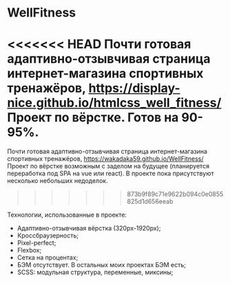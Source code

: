 # WellFitness
<<<<<<< HEAD
Почти готовая адаптивно-отзывчивая страница интернет-магазина спортивных тренажёров, https://display-nice.github.io/htmlcss_well_fitness/
Проект по вёрстке. Готов на 90-95%.
=======
Почти готовая адаптивно-отзывчивая страница интернет-магазина спортивных тренажёров, https://wakadaka59.github.io/WellFitness/
Проект по вёрстке возможным с заделом на будущее (планируется переработка под SPA на vue или react). 
В проекте пока присутствуют несколько небольших недоделок.
>>>>>>> 873b9f89c71e9622b094c0e0855825d1d656eeab

Технологии, использованные в проекте:

* Адаптивно-отзывчивая вёрстка (320px-1920px);
* Кроссбраузерность;
* Pixel-perfect;
* Flexbox;
* Сетка на процентах;
* БЭМ отсутствует. В остальных моих проектах БЭМ есть;
* SCSS: модульная структура, переменные, миксины;